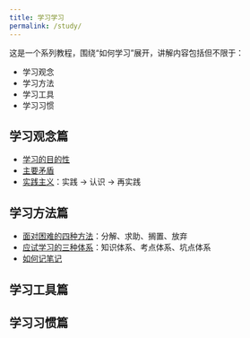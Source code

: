 ```yaml
---
title: 学习学习
permalink: /study/
---
```


这是一个系列教程，围绕“如何学习”展开，讲解内容包括但不限于：

- 学习观念
- 学习方法
- 学习工具
- 学习习惯

## 学习观念篇

- [学习的目的性](/study/学习观念/学习的目的性/)
- [主要矛盾](/study/学习观念/主要矛盾/)
- [实践主义](/study/学习方法/实践主义/)：实践 → 认识 → 再实践

## 学习方法篇

- [面对困难的四种方法](/study/学习方法/面对困难的四种方法/)：分解、求助、搁置、放弃
- [应试学习的三种体系](/study/学习方法/应试学习的三种体系/)：知识体系、考点体系、坑点体系
- [如何记笔记](/study/学习方法/笔记/)

## 学习工具篇

## 学习习惯篇
